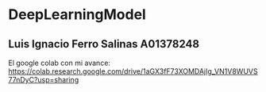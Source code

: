 # DeepLearningModel

## Luis Ignacio Ferro Salinas A01378248

El google colab con mi avance: 
https://colab.research.google.com/drive/1aGX3fF73XOMDAjIg_VN1V8WUVS77nDyC?usp=sharing
